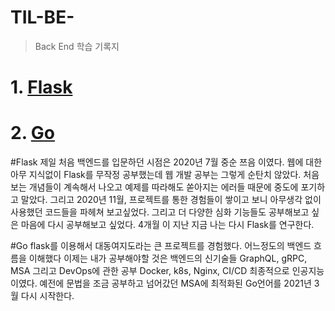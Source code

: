 # TIL-BE-
> Back End 학습 기록지

# 1. [Flask](#Flask)
# 2. [Go](#Go)

#Flask
제일 처음 백엔드를 입문하던 시점은 2020년 7월 중순 쯔음 이였다. 웹에 대한 아무 지식없이 Flask를 무작정 공부했는데 
웹 개발 공부는 그렇게 순탄치 않았다. 처음 보는 개념들이 계속해서 나오고 예제를 따라해도 쏟아지는 에러들 때문에
중도에 포기하고 말았다. 그리고 2020년 11월, 프로젝트를 통한 경험들이 쌓이고 보니 아무생각 없이 사용했던 코드들을
파헤쳐 보고싶었다. 그리고 더 다양한 심화 기능들도 공부해보고 싶은 마음에 다시 공부해보고 싶었다.
4개월 이 지난 지금 나는 다시 Flask를 연구한다. 


#Go
flask를 이용해서 대동여지도라는 큰 프로젝트를 경험했다.
어느정도의 백엔드 흐름을 이해했다 이제는 내가 공부해야할 것은 백엔드의 신기술들
GraphQL, gRPC, MSA 그리고 DevOps에 관한 공부 Docker, k8s, Nginx, CI/CD
최종적으로 인공지능이였다. 예전에 문법을 조금 공부하고 넘어갔던 MSA에 최적화된 
Go언어를 2021년 3월 다시 시작한다.